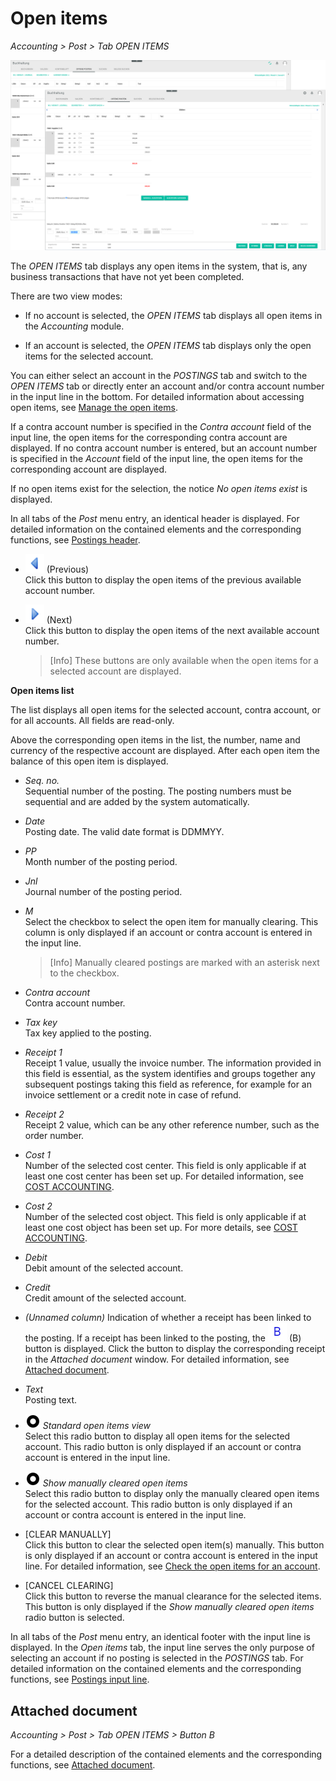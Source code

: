 # Open items

*Accounting > Post > Tab OPEN ITEMS*

![All & account open items](../../Assets/Screenshots/RetailSuiteAccounting/Book/OpenItems/All&AccountOpenItems.png "[All & account open items]")  

The *OPEN ITEMS* tab displays any open items in the system, that is, any business transactions that have not yet been completed.        

There are two view modes:

- If no account is selected, the *OPEN ITEMS* tab displays all open items in the *Accounting* module.

- If an account is selected, the *OPEN ITEMS* tab displays only the open items for the selected account.  

You can either select an account in the *POSTINGS* tab and switch to the *OPEN ITEMS* tab or directly enter an account and/or contra account number in the input line in the bottom. For detailed information about accessing open items, see [Manage the open items](../Operation/03_ManageOpenItems.md).  

If a contra account number is specified in the *Contra account* field of the input line, the open items for the corresponding contra account are displayed. If no contra account number is entered, but an account number is specified in the *Account* field of the input line, the open items for the corresponding account are displayed.    

If no open items exist for the selection, the notice *No open items exist* is displayed.

In all tabs of the *Post* menu entry, an identical header is displayed. For detailed information on the contained elements and the corresponding functions, see [Postings header](./01_Header.md).

- ![Previous](../../Assets/Icons/Previous.png "[Previous]") (Previous)   
  Click this button to display the open items of the previous available account number.

- ![Next](../../Assets/Icons/Next.png "[Next]") (Next)    
  Click this button to display the open items of the next available account number.

  > [Info] These buttons are only available when the open items for a selected account are displayed.


**Open items list**

The list displays all open items for the selected account, contra account, or for all accounts. All fields are read-only.

Above the corresponding open items in the list, the number, name and currency of the respective account are displayed. After each open item the balance of this open item is displayed.

- *Seq. no.*  
  Sequential number of the posting. The posting numbers must be sequential and are added by the system automatically.

- *Date*  
  Posting date. The valid date format is DDMMYY.

- *PP*  
  Month number of the posting period.

- *Jnl*  
  Journal number of the posting period.  

- *M*  
  Select the checkbox to select the open item for manually clearing. This column is only displayed if an account or contra account is entered in the input line.

  > [Info] Manually cleared postings are marked with an asterisk next to the checkbox.

- *Contra account*  
  Contra account number.

- *Tax key*  
  Tax key applied to the posting.

- *Receipt 1*  
  Receipt 1 value, usually the invoice number. The information provided in this field is essential, as the system identifies and groups together any subsequent postings taking this field as reference, for example for an invoice settlement or a credit note in case of refund.

- *Receipt 2*  
  Receipt 2 value, which can be any other reference number, such as the order number.

- *Cost 1*  
  Number of the selected cost center. This field is only applicable if at least one cost center has been set up. For detailed information, see [COST ACCOUNTING](./02e_CostAccounting.md).

- *Cost 2*  
  Number of the selected cost object. This field is only applicable if at least one cost object has been set up. For more details, see [COST ACCOUNTING](./02e_CostAccounting.md).

- *Debit*  
  Debit amount of the selected account.

- *Credit*  
  Credit amount of the selected account.

- *(Unnamed column)*
  Indication of whether a receipt has been linked to the posting. If a receipt has been linked to the posting, the ![B](../../Assets/Icons/Beleg.png "[B]") (B) button is displayed. Click the button to display the corresponding receipt in the *Attached document* window. For detailed information, see [Attached document](#attached-document).

- *Text*  
  Posting text.


- ![Radio button](../../Assets/Icons/RadioButtonChecked.png "[Radio button]") *Standard open items view*  
  Select this radio button to display all open items for the selected account. This radio button is only displayed if an account or contra account is entered in the input line.

- ![Radio button](../../Assets/Icons/RadioButtonChecked.png "[Radio button]") *Show manually cleared open items*  
  Select this radio button to display only the manually cleared open items for the selected account. This radio button is only displayed if an account or contra account is entered in the input line.

- [CLEAR MANUALLY]  
  Click this button to clear the selected open item(s) manually. This button is only displayed if an account or contra account is entered in the input line. For detailed information, see [Check the open items for an account](../Operation/03_ManageOpenItems.md#check-the-open-items-for-an-account).

- [CANCEL CLEARING]  
  Click this button to reverse the manual clearance for the selected items. This button is only displayed if the *Show manually cleared open items* radio button is selected.

In all tabs of the *Post* menu entry, an identical footer with the input line is displayed. In the *Open items* tab, the input line serves the only purpose of selecting an account if no posting is selected in the *POSTINGS* tab. For detailed information on the contained elements and the corresponding functions, see [Postings input line](./01_InputLine.md).


## Attached document

*Accounting > Post > Tab OPEN ITEMS > Button B*

For a detailed description of the contained elements and the corresponding functions, see [Attached document](./01_Header.md#attached-document).
